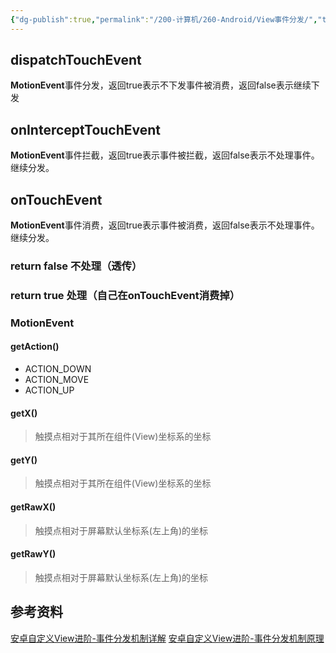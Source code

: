 ```yaml
---
{"dg-publish":true,"permalink":"/200-计算机/260-Android/View事件分发/","tags":["Android/View"],"noteIcon":""}
---
```


## dispatchTouchEvent
**MotionEvent**事件分发，返回true表示不下发事件被消费，返回false表示继续下发
## onInterceptTouchEvent
**MotionEvent**事件拦截，返回true表示事件被拦截，返回false表示不处理事件。继续分发。
## onTouchEvent
**MotionEvent**事件消费，返回true表示事件被消费，返回false表示不处理事件。继续分发。

### return false 不处理（透传）
### return true 处理（自己在onTouchEvent消费掉）

### MotionEvent

#### getAction()
- ACTION_DOWN
- ACTION_MOVE
- ACTION_UP

#### getX()
>触摸点相对于其所在组件(View)坐标系的坐标

#### getY()
>触摸点相对于其所在组件(View)坐标系的坐标

#### getRawX()
>触摸点相对于屏幕默认坐标系(左上角)的坐标

#### getRawY()
>触摸点相对于屏幕默认坐标系(左上角)的坐标



## 参考资料
[安卓自定义View进阶-事件分发机制详解](https://www.gcssloop.com/customview/dispatch-touchevent-source.html)
[安卓自定义View进阶-事件分发机制原理](https://www.gcssloop.com/customview/dispatch-touchevent-theory.html)